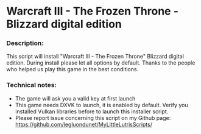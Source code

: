 # Warcraft III - The Frozen Throne - Blizzard digital edition

### Description:
This script will install "Warcraft III - The Frozen Throne" Blizzard digital edition.
During install please let all options by default.
Thanks to the people who helped us play this game in the best conditions.

### Technical notes:
- The game will ask you a valid key at first launch
- This game needs DXVK to launch, it is enabled by default. Verify you installed Vulkan libraries before to launch this installer script.
- Please report issue concerning this script on my Github page:
https://github.com/legluondunet/MyLittleLutrisScripts/
